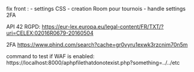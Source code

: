 fix front :
	- settings CSS
	- creation Room pour tournois
	- handle settings
2FA

API 42
RGPD:
https://eur-lex.europa.eu/legal-content/FR/TXT/?uri=CELEX:02016R0679-20160504


2FA
https://www.phind.com/search?cache=gr0vyru1exwk3rzcnim70n5m

command to test if WAF is enabled:
https://localhost:8000/aphpfilethatdonotexist.php?something=../../etc
